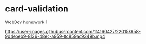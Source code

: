 # card-validation
WebDev homework 1


https://user-images.githubusercontent.com/114160427/220158958-9d4ebeb9-8136-48ec-a959-8c859ad9349b.mp4

